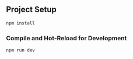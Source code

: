 ## Project Setup

```sh
npm install
```

### Compile and Hot-Reload for Development

```sh
npm run dev
```

```

```
